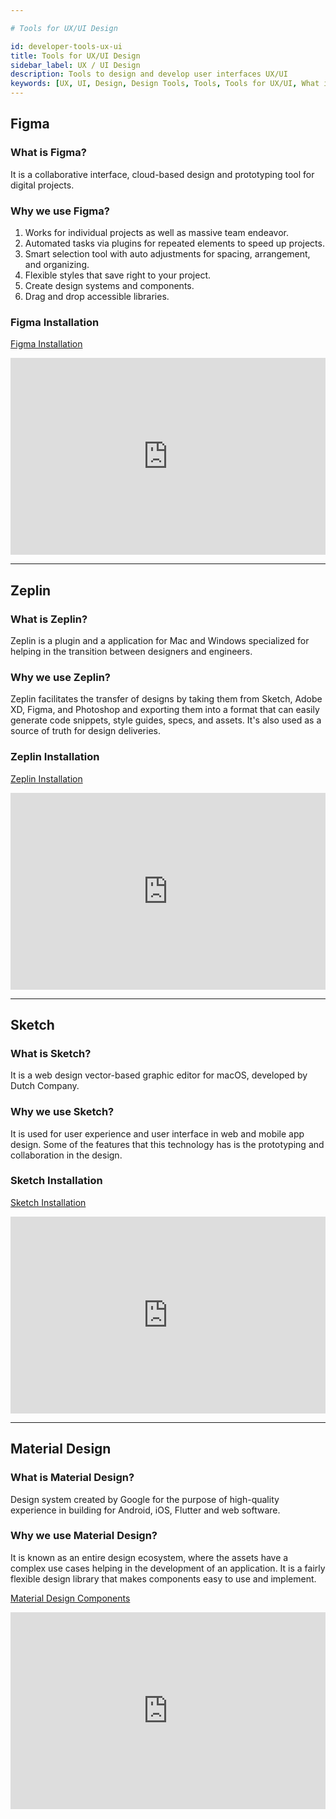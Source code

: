 ```yaml
---

# Tools for UX/UI Design

id: developer-tools-ux-ui
title: Tools for UX/UI Design
sidebar_label: UX / UI Design
description: Tools to design and develop user interfaces UX/UI
keywords: [UX, UI, Design, Design Tools, Tools, Tools for UX/UI, What is UI, EOS, EOS Costa Rica, Why UX/UI ]
---
```


## Figma

### What is Figma?

It is a collaborative interface, cloud-based design and prototyping tool for digital projects.

### Why we use Figma?

1. Works for individual projects as well as massive team endeavor.
2. Automated tasks via plugins for repeated elements to speed up projects.
3. Smart selection tool with auto adjustments for spacing, arrangement, and organizing.
4. Flexible styles that save right to your project.
5. Create design systems and components.
6. Drag and drop accessible libraries.

### Figma Installation

[Figma Installation](https://www.figma.com/downloads/)

<iframe width="100%" height="315" src="https://www.youtube.com/embed/Cx2dkpBxst8" frameBorder="0" allowFullScreen loading="lazy"></iframe>

* * *

## Zeplin

### What is Zeplin?

Zeplin is a plugin and a application for Mac and Windows specialized for helping in the transition between designers and engineers.

### Why we use Zeplin?

Zeplin facilitates the transfer of designs by taking them from Sketch, Adobe XD, Figma, and Photoshop and exporting them into a format that can easily generate code snippets, style guides, specs, and assets. It's also used as a source of truth for design deliveries.

### Zeplin Installation

[Zeplin Installation](https://support.zeplin.io/en/articles/244698-downloading-mac-and-windows-apps)

<iframe width="100%" height="315" src="https://www.youtube.com/embed/x1RPNx8Jsp4" frameBorder="0" allowFullScreen loading="lazy"></iframe>

* * *

## Sketch

### What is Sketch?

It is a web design vector-based graphic editor for macOS, developed by Dutch Company.

### Why we use Sketch?

It is used for user experience and user interface in web and mobile app design. Some of the features that this technology has is the prototyping and collaboration in the design.

### Sketch Installation

[Sketch Installation](https://www.sketch.com/updates/)

 <iframe width="100%" height="315" src="https://www.youtube.com/embed/ilcwjXTqyNM"  frameBorder="0" allowFullScreen loading="lazy"></iframe>

* * *

## Material Design

### What is Material Design?

Design system created by Google for the purpose of high-quality experience in building for Android, iOS, Flutter and web software.

### Why we use Material Design?

It is known as an entire design ecosystem, where the assets have a complex use cases helping in the development of an application. It is a fairly flexible design library that makes components easy to use and implement.

[Material Design Components](https://material.io/components)

<iframe
width="100%" height="315" src="https://www.youtube.com/embed/ckCe0xZv3Co"  frameBorder="0" allowFullScreen /> 